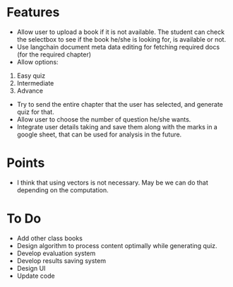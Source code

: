 # Features
- Allow user to upload a book if it is not available. The student can check the selectbox to see if the book he/she is looking for, is available or not.
- Use langchain document meta data editing for fetching required docs (for the required chapter)
- Allow options:
1. Easy quiz
2. Intermediate
3. Advance
- Try to send the entire chapter that the user has selected, and generate quiz for that.
- Allow user to choose the number of question he/she wants.
- Integrate user details taking and save them along with the marks in a google sheet, that can be used for analysis in the future.


# Points
- I think that using vectors is not necessary. May be we can do that depending on the computation.

# To Do
- Add other class books
- Design algorithm to process content optimally while generating quiz.
- Develop evaluation system
- Develop results saving system
- Design UI
- Update code